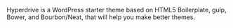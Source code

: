 Hyperdrive is a WordPress starter theme based on HTML5 Boilerplate, gulp, Bower, and Bourbon/Neat, that will help you make better themes.